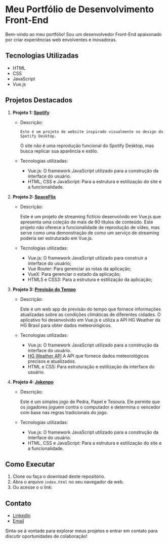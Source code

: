 # Meu Portfólio de Desenvolvimento Front-End

Bem-vindo ao meu portfólio! Sou um desenvolvedor Front-End apaixonado por criar experiências web envolventes e inovadoras.

## Tecnologias Utilizadas

- HTML
- CSS
- JavaScript
- Vue.js

## Projetos Destacados

1. **Projeto 1: [Spotify](https://gustavo-spotify.netlify.app)**
  
   - Descrição: 

         Este é um projeto de website inspirado visualmente no design do Spotify Desktop. 
      O site não é uma reprodução funcional do Spotify Desktop, mas busca replicar sua aparência e estilo.

   - Tecnologias utilizadas:

     - Vue.js: O framework JavaScript utilizado para a construção da interface do usuário.
     - HTML, CSS e JavaScript: Para a estrutura e estilização do site e a funcionalidade.


2. **Projeto 2: [SpaceFlix](https://space-flix.netlify.app)**
  
   - Descrição:

      Este é um projeto de streaming fictício desenvolvido em Vue.js que apresenta uma coleção de mais de 90 títulos de conteúdo. Este projeto não oferece a funcionalidade de reprodução de vídeo, mas serve como uma demonstração de como um serviço de streaming poderia ser estruturado em Vue.js.
   
   - Tecnologias utilizadas:

     - Vue.js: O framework JavaScript utilizado para construir a interface do usuário;
     - Vue Router: Para gerenciar as rotas da aplicação;
     - VueX: Para gerenciar o estado da aplicação;
     - HTML5 e CSS3: Para a estrutura e estilização da aplicação;


3. **Projeto 3: [Previsão do Tempo](https://gustavo-weather.netlify.app)**
  
   - Descrição:
      
      Este é um web app de previsão do tempo que fornece informações atualizadas sobre as condições climáticas de diferentes cidades. O aplicativo foi desenvolvido em Vue.js e utiliza a API HG Weather da HG Brasil para obter dados meteorológicos.

   - Tecnologias utilizadas:

     - Vue.js: O framework JavaScript utilizado para a construção da interface do usuário.
     - [HG Weather API](https://hgbrasil.com/apis) A API que fornece dados meteorológicos precisos e atualizados.
     - HTML e CSS: Para estruturação e estilização da interface do usuário.


4. **Projeto 4: [Jokenpo](https://gustavo-jokenpo.netlify.app)**
   
   - Descrição: 
      
      Este é um simples jogo de Pedra, Papel e Tesoura. Ele permite que os jogadores joguem contra o computador e determina o vencedor com base nas regras tradicionais do jogo.

   - Tecnologias utilizadas:

     - Vue.js: O framework JavaScript utilizado para a construção da interface do usuário.
     - HTML, CSS e JavaScript: Para a estrutura e estilização do site e a funcionalidade.

  
## Como Executar

1. Clone ou faça o download deste repositório.
2. Abra o arquivo `index.html` no seu navegador da web.
3. Ou acesse o o link: 

## Contato

- [LinkedIn](https://www.linkedin.com/in/gustavo-henrique-nogueira-deranzani-bicudo-11659a221/)
- [Email](guuhnog@gmail.com)

Sinta-se à vontade para explorar meus projetos e entrar em contato para discutir oportunidades de colaboração!

